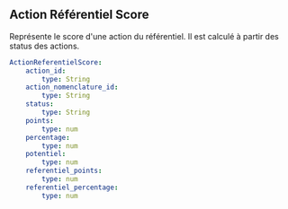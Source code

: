 ## Action Référentiel Score

Représente le score d'une action du référentiel. Il est calculé à partir des status des actions.

```yaml
ActionReferentielScore:
    action_id:
        type: String
    action_nomenclature_id:
        type: String
    status:
        type: String
    points:
        type: num
    percentage:
        type: num
    potentiel:
        type: num
    referentiel_points:
        type: num
    referentiel_percentage:
        type: num
```
